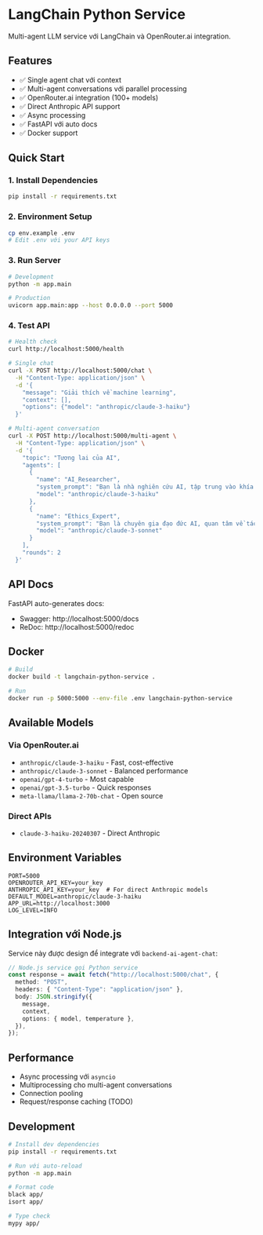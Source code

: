 # LangChain Python Service

Multi-agent LLM service với LangChain và OpenRouter.ai integration.

## Features

- ✅ Single agent chat với context
- ✅ Multi-agent conversations với parallel processing
- ✅ OpenRouter.ai integration (100+ models)
- ✅ Direct Anthropic API support
- ✅ Async processing
- ✅ FastAPI với auto docs
- ✅ Docker support

## Quick Start

### 1. Install Dependencies

```bash
pip install -r requirements.txt
```

### 2. Environment Setup

```bash
cp env.example .env
# Edit .env với your API keys
```

### 3. Run Server

```bash
# Development
python -m app.main

# Production
uvicorn app.main:app --host 0.0.0.0 --port 5000
```

### 4. Test API

```bash
# Health check
curl http://localhost:5000/health

# Single chat
curl -X POST http://localhost:5000/chat \
  -H "Content-Type: application/json" \
  -d '{
    "message": "Giải thích về machine learning",
    "context": [],
    "options": {"model": "anthropic/claude-3-haiku"}
  }'

# Multi-agent conversation
curl -X POST http://localhost:5000/multi-agent \
  -H "Content-Type: application/json" \
  -d '{
    "topic": "Tương lai của AI",
    "agents": [
      {
        "name": "AI_Researcher",
        "system_prompt": "Bạn là nhà nghiên cứu AI, tập trung vào khía cạnh kỹ thuật.",
        "model": "anthropic/claude-3-haiku"
      },
      {
        "name": "Ethics_Expert",
        "system_prompt": "Bạn là chuyên gia đạo đức AI, quan tâm về tác động xã hội.",
        "model": "anthropic/claude-3-sonnet"
      }
    ],
    "rounds": 2
  }'
```

## API Docs

FastAPI auto-generates docs:

- Swagger: http://localhost:5000/docs
- ReDoc: http://localhost:5000/redoc

## Docker

```bash
# Build
docker build -t langchain-python-service .

# Run
docker run -p 5000:5000 --env-file .env langchain-python-service
```

## Available Models

### Via OpenRouter.ai

- `anthropic/claude-3-haiku` - Fast, cost-effective
- `anthropic/claude-3-sonnet` - Balanced performance
- `openai/gpt-4-turbo` - Most capable
- `openai/gpt-3.5-turbo` - Quick responses
- `meta-llama/llama-2-70b-chat` - Open source

### Direct APIs

- `claude-3-haiku-20240307` - Direct Anthropic

## Environment Variables

```env
PORT=5000
OPENROUTER_API_KEY=your_key
ANTHROPIC_API_KEY=your_key  # For direct Anthropic models
DEFAULT_MODEL=anthropic/claude-3-haiku
APP_URL=http://localhost:3000
LOG_LEVEL=INFO
```

## Integration với Node.js

Service này được design để integrate với `backend-ai-agent-chat`:

```typescript
// Node.js service gọi Python service
const response = await fetch("http://localhost:5000/chat", {
  method: "POST",
  headers: { "Content-Type": "application/json" },
  body: JSON.stringify({
    message,
    context,
    options: { model, temperature },
  }),
});
```

## Performance

- Async processing với `asyncio`
- Multiprocessing cho multi-agent conversations
- Connection pooling
- Request/response caching (TODO)

## Development

```bash
# Install dev dependencies
pip install -r requirements.txt

# Run với auto-reload
python -m app.main

# Format code
black app/
isort app/

# Type check
mypy app/
```
